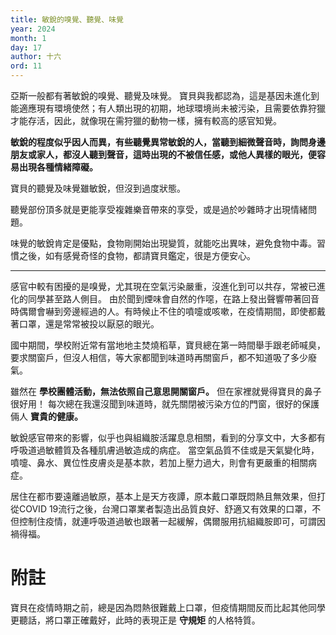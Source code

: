 ```yaml
---
title: 敏銳的嗅覺、聽覺、味覺
year: 2024
month: 1
day: 17
author: 十六
ord: 11
---
```


亞斯一般都有著敏銳的嗅覺、聽覺及味覺。
寶貝與我都認為，這是基因未進化到能適應現有環境使然；有人類出現的初期，地球環境尚未被污染，且需要依靠狩獵才能存活，因此，就像現在需狩獵的動物一樣，擁有較高的感官知覺。

**敏銳的程度似乎因人而異，有些聽覺異常敏銳的人，當聽到細微聲音時，詢問身邊朋友或家人，都沒人聽到聲音，這時出現的不被信任感，或他人異樣的眼光，便容易出現各種情緒障礙。**

寶貝的聽覺及味覺雖敏銳，但沒到過度狀態。

聽覺部份頂多就是更能享受複雜樂音帶來的享受，或是過於吵雜時才出現情緒問題。

味覺的敏銳肯定是優點，食物剛開始出現變質，就能吃出異味，避免食物中毒。習慣之後，如有感覺奇怪的食物，都請寶貝鑑定，很是方便安心。

---

感官中較有困擾的是嗅覺，尤其現在空氣污染嚴重，沒進化到可以共存，常被已進化的同學甚至路人側目。
由於聞到煙味會自然的作噁，在路上發出聲響帶著回音時偶爾會嚇到旁邊經過的人。有時候止不住的噴嚏或咳嗽，在疫情期間，即使都戴著口罩，還是常常被投以厭惡的眼光。

國中期間，學校附近常有當地地主焚燒稻草，寶貝總在第一時間舉手跟老師喊臭，要求關窗戶，但沒人相信，等大家都聞到味道時再關窗戶，都不知道吸了多少廢氣。

雖然在 **學校團體活動，無法依照自己意思開關窗戶。**
但在家裡就覺得寶貝的鼻子很好用！
每次總在我還沒聞到味道時，就先關閉被污染方位的門窗，很好的保護倆人 __寶貴的健康。__

敏銳感官帶來的影響，似乎也與組織胺活躍息息相關，看到的分享文中，大多都有呼吸道過敏體質及各種肌膚過敏造成的病症。
當空氣品質不佳或是天氣變化時，噴嚏、鼻水、異位性皮膚炎是基本款，若加上壓力過大，則會有更嚴重的相關病症。

居住在都市要遠離過敏原，基本上是天方夜譚，原本戴口罩既悶熱且無效果，但打從COVID 19流行之後，台灣口罩業者製造出品質良好、舒適又有效果的口罩，不但控制住疫情，就連呼吸道過敏也跟著一起緩解，偶爾服用抗組織胺即可，可謂因禍得福。

# 附註
寶貝在疫情時期之前，總是因為悶熱很難戴上口罩，但疫情期間反而比起其他同學更聽話，將口罩正確戴好，此時的表現正是 **守規矩** 的人格特質。